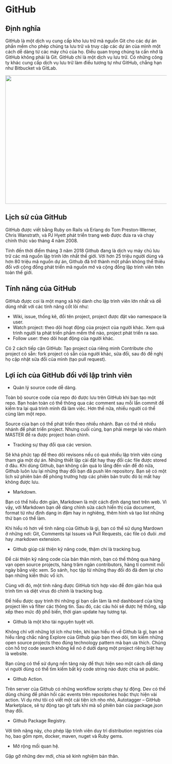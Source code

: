 # GitHub
## Định nghĩa
GitHub là một dịch vụ cung cấp kho lưu trữ mã nguồn Git cho các dự án phần mềm cho phép chúng ta lưu trữ và truy cập các dự án của mình một cách dễ dàng từ các máy chủ của họ.  Điều quan trọng chúng ta cần nhớ là GitHub không phải là Git. GitHub chỉ là một dịch vụ lưu trữ. Có những công ty khác cung cấp dịch vụ lưu trữ làm điều tương tự như GitHub, chẳng hạn như Bitbucket và GitLab.

<p align="center">
  <img width="600" height="400" src="https://user-images.githubusercontent.com/111716161/185856800-8451f6f3-7e35-43a7-93d2-a66f87a7ade5.jpg">
</p>

## Lịch sử của GitHub
GitHub được viết bằng Ruby on Rails và Erlang do Tom Preston-Werner, Chris Wanstrath, và PJ Hyett phát triển trang web được đưa ra và chạy chính thức vào tháng 4 năm 2008.

Tính đến thời điểm tháng 3 năm 2018 Github đang là dịch vụ máy chủ lưu trữ các mã nguồn lập trình lớn nhất thế giới. Với hơn 25 triệu người dùng và hơn 80 triệu mã nguồn dự án, Github đã trở thành một phần không thể thiêu đối với cộng đồng phát triển mã nguồn mở và cộng đồng lập trình viên trên toàn thế giới.
## Tính năng của GitHub
GitHub được coi là một mạng xã hội dành cho lập trình viên lớn nhất và dễ dùng nhất với các tính năng cốt lõi như:
- Wiki, issue, thống kê, đổi tên project, project được đặt vào namespace là user.
- Watch project: theo dõi hoạt động của project của người khác. Xem quá trình người ta phát triển phầm mềm thế nào, project phát triển ra sao.
- Follow user: theo dõi hoạt động của người khác.

Có 2 cách tiếp cận GitHub: Tạo project của riêng mình Contribute cho project có sẵn: fork project có sẵn của người khác, sửa đổi, sau đó đề nghị họ cập nhật sửa đổi của mình (tạo pull request).
## Lợi ích của GitHub đối với lập trình viên
- Quản lý source code dễ dàng.

Toàn bộ source code của repo đó được lưu trên GitHub khi bạn tạo một repo. Bạn hoàn toàn có thể thông qua các comment sau mỗi lần commit để kiểm tra lại quá trình mình đã làm việc. Hơn thế nữa, nhiều người có thể cùng làm một repo.

Source của bạn có thể phát triển theo nhiều nhánh. Bạn có thể rẽ nhiều nhánh để phát triển project. Nhưng cuối cùng, bạn phải merge lại vào nhánh MASTER để ra được project hoàn chỉnh.
- Tracking sự thay đổi qua các version.

Sẽ khá phức tạp để theo dõi revisons nếu có quá nhiều lập trình viên cùng tham gia một dự án. Những thiết lập cài đặt hay thay đổi các file được stored ở đâu. Khi dùng Github, bạn không cần quá lo lắng đến vấn để đó nữa, Github luôn lưu lại những thay đổi bạn đã push lên repository. Bạn sẽ có một lịch sử phiên bản để phòng trường hợp các phiên bản trước đó bị mất hay không được lưu.
- Markdown.

Bạn có thể hiểu đơn giản, Markdown là một cách định dạng text trên web. Vì vậy, với Markdown bạn dễ dàng chỉnh sửa cách hiển thị của document, format từ như định dạng in đậm hay in nghiêng, thêm hình và tạo list những thứ bạn có thể làm.

Khi hiểu rõ hơn về tính năng của Github là gì, bạn có thể sử dụng Mardown ở những nơi: Git, Comments tại Issues và Pull Requests, các file có đuôi .md hay .markdown extension.
- Github giúp cải thiện kỹ năng code, thậm chí là tracking bug.

Để cải thiện kỹ năng code của bản thân mình, bạn có thể thông qua hàng vạn open source projects, hàng trăm ngàn contributors, hàng tỉ commit mỗi ngày bằng việc xem. So sánh, học tập từ những thay đổi đó đã đem lại cho bạn những kiến thức vổ ích.

Cùng với đó, một tính năng được GitHub tích hợp vào để đơn giản hóa quá trình tìm và diệt virus đó chính là tracking bug.

Để hiểu được quy trình thì những gì bạn cần làm là mở dashboard của từng project lên và filter các thông tin. Sau đó, các câu hỏi sẽ được hệ thống, sắp xếp theo mức độ phổ biến, thời gian update hay tương tại.
- Github là một kho tài nguyên tuyệt vời.

Không chỉ với những lợi ích như trên, khi bạn hiểu rõ về Github là gì, bạn sẽ hiểu rằng chắc năng Explore của Github giúp bạn theo dõi, tìm kiếm những open source projects theo đúng technology pattern mà bạn ưa thích. Chúng còn hỗ trợ code search không kể nó ở dưới dạng một project riêng biệt hay là website.

Bạn cũng có thể sử dụng nền tảng này để thực hiện seo một cách dễ dàng vì người dùng có thể tìm kiếm bất kỳ code string nào được chia sẻ public.
- Github Action.

Trên server của Github có những workflow scripts chạy tự động. Dev có thể dùng chúng để phản hồi các events trên repositories hoặc thực hiện vài action. Ví dụ như tôi có viết một cái tiện ích nho nhỏ, Autotagger – GitHub Marketplace, sẽ tự động tạo git tafs khi mà số phiên bản của package.json thay đổi. 
- Github Package Registry.

Với tính năng này, cho phép lập trình viên duy trì distribution registries của họ, bao gồm npm, docker, maven, nuget và Ruby gems.

- Mở rộng mối quan hệ.

Gặp gỡ những dev mới, chia sẻ kinh nghiệm bản thân.

